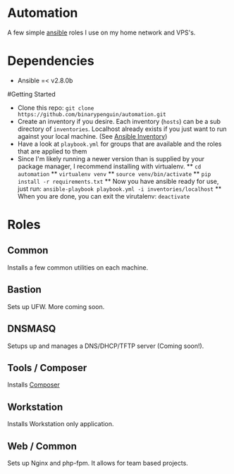 # Automation
A few simple [ansible](https://docs.ansible.com) roles I use on my home network and VPS's.

# Dependencies
* Ansible =< v2.8.0b

#Getting Started
* Clone this repo: ```git clone https://github.com/binarypenguin/automation.git```
* Create an inventory if you desire. Each inventory (```hosts```) can be a sub directory of ```inventories```. Localhost already exists if you just want to run against your local machine. (See [Ansible Inventory](http://docs.ansible.com/ansible/intro_inventory.html))
* Have a look at ```playbook.yml``` for groups that are available and the roles that are applied to them
* Since I'm likely running a newer version than is supplied by your package manager, I recommend installing with virtualenv.
** ```cd automation```
** ```virtualenv venv```
** ```source venv/bin/activate```
** ```pip install -r requirements.txt```
** Now you have ansible ready for use, just run: ```ansible-playbook playbook.yml -i inventories/localhost```
** When you are done, you can exit the virutalenv: ```deactivate```

# Roles
## Common
Installs a few common utilities on each machine.

## Bastion
Sets up UFW. More coming soon.

## DNSMASQ
Setups up and manages a DNS/DHCP/TFTP server (Coming soon!).

## Tools / Composer
Installs [Composer](https://getcomposer.org/)

## Workstation
Installs Workstation only application.

## Web / Common
Sets up Nginx and php-fpm. It allows for team based projects.
